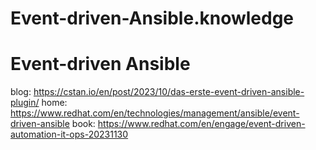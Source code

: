 # Event-driven-Ansible.knowledge
# Event-driven Ansible
blog: https://cstan.io/en/post/2023/10/das-erste-event-driven-ansible-plugin/  home: https://www.redhat.com/en/technologies/management/ansible/event-driven-ansible book: https://www.redhat.com/en/engage/event-driven-automation-it-ops-20231130

